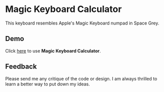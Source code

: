 # Magic Keyboard Calculator

This keyboard resembles Apple's Magic Keyboard numpad in Space Grey.

## Demo
Click [here](https://captaincustard.github.io/calculator/) to use **Magic Keyboard Calculator**.

## Feedback
Please send me any critique of the code or design. I am  always thrilled to learn a better way to put down my ideas.
